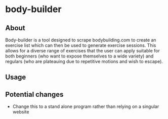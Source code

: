 # body-builder

## About

Body-builder is a tool designed to scrape bodybuilding.com to create an exercise list which can then be used to generate exercise sessions. This allows for a diverse range of exercises that the user can apply suitable for both beginners (who want to expose themselves to a wide variety) and regulars (who are plateauing due to repetitive motions and wish to escape).

## Usage



## Potential changes

- Change this to a stand alone program rather than relying on a singular website
